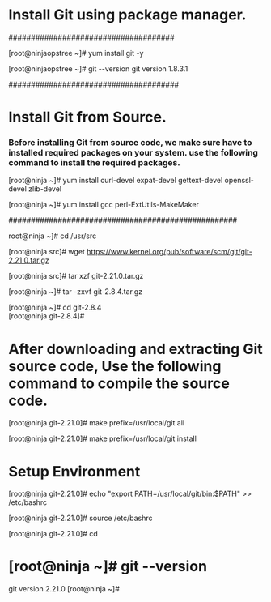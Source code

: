 # Install Git using package manager.

#####################################

[root@ninjaopstree ~]# yum install git -y

[root@ninjaopstree ~]# git --version
git version 1.8.3.1

######################################

# Install Git from Source.

### Before installing Git from source code, we make sure have to installed required packages on your system. use the following command to install the required packages.

[root@ninja ~]# yum install curl-devel expat-devel gettext-devel openssl-devel zlib-devel  

[root@ninja ~]# yum install gcc perl-ExtUtils-MakeMaker  

###################################################


root@ninja ~]# cd /usr/src  

[root@ninja src]# wget https://www.kernel.org/pub/software/scm/git/git-2.21.0.tar.gz  

[root@ninja src]# tar xzf git-2.21.0.tar.gz  

[root@ninja ~]# tar -zxvf git-2.8.4.tar.gz  

[root@ninja ~]# cd git-2.8.4  
[root@ninja git-2.8.4]#  

# After downloading and extracting Git source code, Use the following command to compile the source code.

[root@ninja git-2.21.0]# make prefix=/usr/local/git all  

[root@ninja git-2.21.0]# make prefix=/usr/local/git install  


# Setup Environment

[root@ninja git-2.21.0]# echo "export PATH=/usr/local/git/bin:$PATH" >> /etc/bashrc  

[root@ninja git-2.21.0]# source /etc/bashrc  

[root@ninja git-2.21.0]# cd
# [root@ninja ~]# git --version
git version 2.21.0
[root@ninja ~]#


